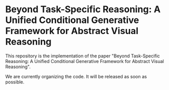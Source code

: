 # Beyond Task-Specific Reasoning: A Unified Conditional Generative Framework for Abstract Visual Reasoning

This repository is the implementation of the paper "Beyond Task-Specific Reasoning: A Unified Conditional Generative Framework for Abstract Visual Reasoning".

We are currently organizing the code. It will be released as soon as possible.
